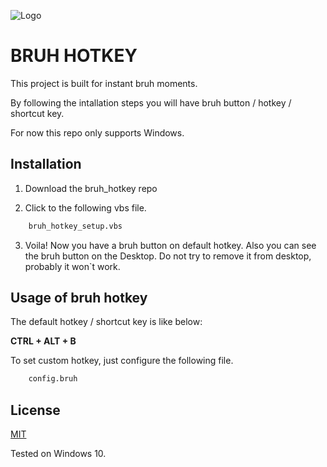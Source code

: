 
![Logo](https://i.kym-cdn.com/entries/icons/original/000/016/540/Bruh_meme_banner.jpg)


# BRUH HOTKEY

This project is built for instant bruh moments.

By following the intallation steps you will have bruh button / hotkey / shortcut key.

For now this repo only supports Windows.
## Installation

1. Download the bruh_hotkey repo

2. Click to the following vbs file.

```bash
    bruh_hotkey_setup.vbs
```
3. Voila! Now you have a bruh button on default hotkey. Also you can see the bruh button on the Desktop. Do not try to remove it from desktop, probably it won`t work.

## Usage of bruh hotkey


The default hotkey / shortcut key is like below:


**CTRL + ALT + B**

To set custom hotkey, just configure the following file.


```bash
    config.bruh
```


## License

[MIT](https://choosealicense.com/licenses/mit/)

Tested on Windows 10.

